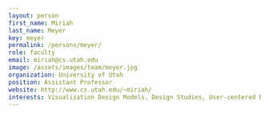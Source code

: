 ```yaml
---
layout: person
first_name: Miriah
last_name: Meyer
key: meyer
permalink: /persons/meyer/
role: faculty
email: miriah@cs.utah.edu
image: /assets/images/team/meyer.jpg
organization: University of Utah
position: Assistant Professor
website: http://www.cs.utah.edu/~miriah/
interests: Visualization Design Models, Design Studies, User-centered Design
---
```

